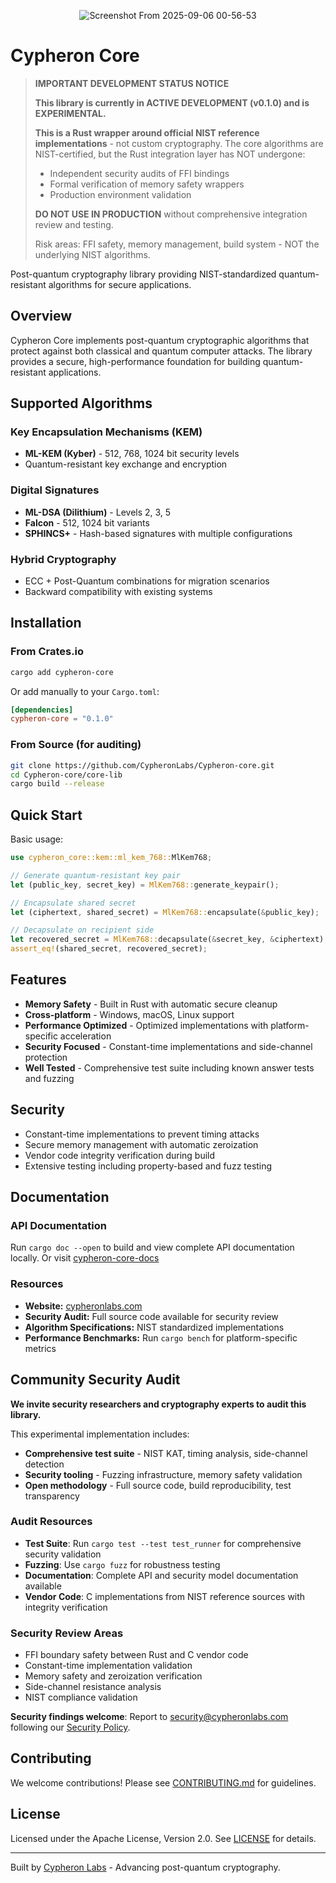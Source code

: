 <p align="center">
  <img alt="Screenshot From 2025-09-06 00-56-53" src="https://github.com/user-attachments/assets/07ad832e-1e70-4c8a-a139-07e89040347d" />
</p>

# Cypheron Core


> **IMPORTANT DEVELOPMENT STATUS NOTICE**
> 
> **This library is currently in ACTIVE DEVELOPMENT (v0.1.0) and is EXPERIMENTAL.**
> 
> **This is a Rust wrapper around official NIST reference implementations** - not custom cryptography.
> The core algorithms are NIST-certified, but the Rust integration layer has NOT undergone:
> - Independent security audits of FFI bindings
> - Formal verification of memory safety wrappers
> - Production environment validation
> 
> **DO NOT USE IN PRODUCTION** without comprehensive integration review and testing.
> 
> Risk areas: FFI safety, memory management, build system - NOT the underlying NIST algorithms.

Post-quantum cryptography library providing NIST-standardized quantum-resistant algorithms for secure applications.

## Overview

Cypheron Core implements post-quantum cryptographic algorithms that protect against both classical and quantum computer attacks. The library provides a secure, high-performance foundation for building quantum-resistant applications.

## Supported Algorithms

### Key Encapsulation Mechanisms (KEM)
- **ML-KEM (Kyber)** - 512, 768, 1024 bit security levels
- Quantum-resistant key exchange and encryption

### Digital Signatures  
- **ML-DSA (Dilithium)** - Levels 2, 3, 5
- **Falcon** - 512, 1024 bit variants
- **SPHINCS+** - Hash-based signatures with multiple configurations

### Hybrid Cryptography
- ECC + Post-Quantum combinations for migration scenarios
- Backward compatibility with existing systems

## Installation

### From Crates.io
```bash
cargo add cypheron-core
```

Or add manually to your `Cargo.toml`:
```toml
[dependencies]
cypheron-core = "0.1.0"
```

### From Source (for auditing)
```bash
git clone https://github.com/CypheronLabs/Cypheron-core.git
cd Cypheron-core/core-lib
cargo build --release
```

## Quick Start

Basic usage:
```rust
use cypheron_core::kem::ml_kem_768::MlKem768;

// Generate quantum-resistant key pair
let (public_key, secret_key) = MlKem768::generate_keypair();

// Encapsulate shared secret
let (ciphertext, shared_secret) = MlKem768::encapsulate(&public_key);

// Decapsulate on recipient side
let recovered_secret = MlKem768::decapsulate(&secret_key, &ciphertext);
assert_eq!(shared_secret, recovered_secret);
```

## Features

- **Memory Safety** - Built in Rust with automatic secure cleanup
- **Cross-platform** - Windows, macOS, Linux support
- **Performance Optimized** - Optimized implementations with platform-specific acceleration
- **Security Focused** - Constant-time implementations and side-channel protection
- **Well Tested** - Comprehensive test suite including known answer tests and fuzzing

## Security

- Constant-time implementations to prevent timing attacks
- Secure memory management with automatic zeroization
- Vendor code integrity verification during build
- Extensive testing including property-based and fuzz testing

## Documentation

### API Documentation
Run `cargo doc --open` to build and view complete API documentation locally.
Or visit [cypheron-core-docs](https://cypheronlabs.github.io/Cypheron-core/)

### Resources
- **Website:** [cypheronlabs.com](https://cypheronlabs.com/)
- **Security Audit:** Full source code available for security review
- **Algorithm Specifications:** NIST standardized implementations
- **Performance Benchmarks:** Run `cargo bench` for platform-specific metrics

## Community Security Audit

**We invite security researchers and cryptography experts to audit this library.**

This experimental implementation includes:
- **Comprehensive test suite** - NIST KAT, timing analysis, side-channel detection
- **Security tooling** - Fuzzing infrastructure, memory safety validation
- **Open methodology** - Full source code, build reproducibility, test transparency

### Audit Resources
- **Test Suite**: Run `cargo test --test test_runner` for comprehensive security validation
- **Fuzzing**: Use `cargo fuzz` for robustness testing
- **Documentation**: Complete API and security model documentation available
- **Vendor Code**: C implementations from NIST reference sources with integrity verification

### Security Review Areas
- FFI boundary safety between Rust and C vendor code
- Constant-time implementation validation
- Memory safety and zeroization verification
- Side-channel resistance analysis
- NIST compliance validation

**Security findings welcome**: Report to security@cypheronlabs.com following our [Security Policy](SECURITY.md).

## Contributing

We welcome contributions! Please see [CONTRIBUTING.md](CONTRIBUTING.md) for guidelines.

## License

Licensed under the Apache License, Version 2.0. See [LICENSE](LICENSE) for details.

---

Built by [Cypheron Labs](https://cypheronlabs.com/) - Advancing post-quantum cryptography.
